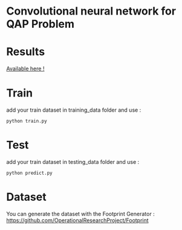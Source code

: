# Convolutional neural network for QAP Problem

# Results

[Available here !](https://github.com/OperationalResearchProject/models)

# Train

add your train dataset in training_data folder and use :

```python train.py```

# Test

add your train dataset in testing_data folder and use :

```python predict.py```

# Dataset 

You can generate the dataset with the Footprint Generator : https://github.com/OperationalResearchProject/Footprint

